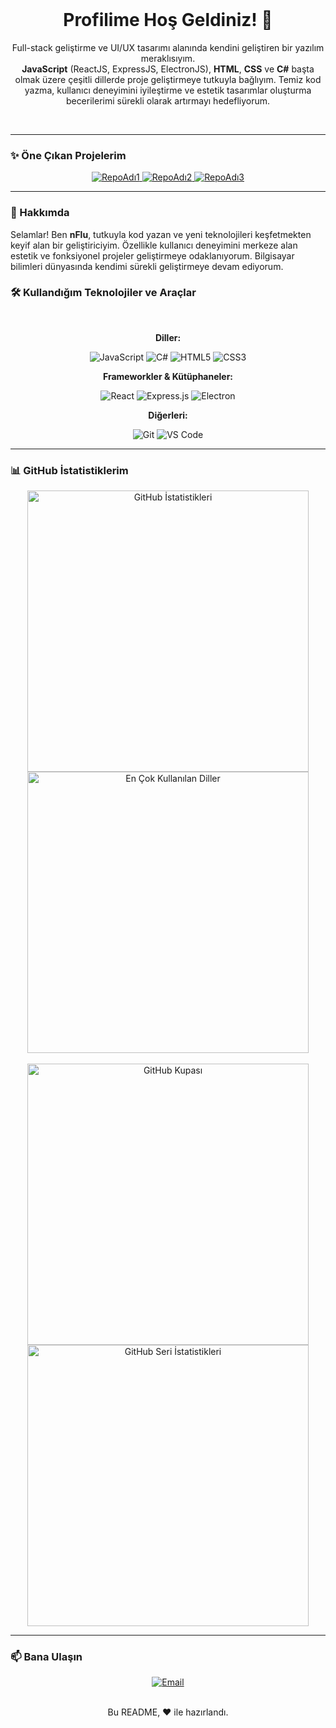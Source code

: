 <div align="center">
  <br>
  <h1>Profilime Hoş Geldiniz! 👋</h1>
  <p>
    Full-stack geliştirme ve UI/UX tasarımı alanında kendini geliştiren bir yazılım meraklısıyım. <br>
    <strong>JavaScript</strong> (ReactJS, ExpressJS, ElectronJS), <strong>HTML</strong>, <strong>CSS</strong> ve <strong>C#</strong> başta olmak üzere çeşitli dillerde proje geliştirmeye tutkuyla bağlıyım. Temiz kod yazma, kullanıcı deneyimini iyileştirme ve estetik tasarımlar oluşturma becerilerimi sürekli olarak artırmayı hedefliyorum.
  </p>
  <br>
</div>

---

### ✨ Öne Çıkan Projelerim

<div align="center">
  <a href="https://github.com/nFluDev/RepoAdı1" target="_blank">
    <img src="https://github-readme-stats.vercel.app/api/pin/?username=nFluDev&repo=RepoAdı1&theme=dark" alt="RepoAdı1">
  </a>
  <a href="https://github.com/nFluDev/RepoAdı2" target="_blank">
    <img src="https://github-readme-stats.vercel.app/api/pin/?username=nFluDev&repo=RepoAdı2&theme=dark" alt="RepoAdı2">
  </a>
  <a href="https://github.com/nFluDev/RepoAdı3" target="_blank">
    <img src="https://github-readme-stats.vercel.app/api/pin/?username=nFluDev&repo=RepoAdı3&theme=dark" alt="RepoAdı3">
  </a>
</div>

---

### 🚀 Hakkımda

Selamlar! Ben **nFlu**, tutkuyla kod yazan ve yeni teknolojileri keşfetmekten keyif alan bir geliştiriciyim. Özellikle kullanıcı deneyimini merkeze alan estetik ve fonksiyonel projeler geliştirmeye odaklanıyorum. Bilgisayar bilimleri dünyasında kendimi sürekli geliştirmeye devam ediyorum.

### 🛠️ Kullandığım Teknolojiler ve Araçlar

<div align="center">
  <br>
  <p><b>Diller:</b></p>
  <img src="https://img.shields.io/badge/JavaScript-F7DF1E?style=for-the-badge&logo=javascript&logoColor=black" alt="JavaScript">
  <img src="https://img.shields.io/badge/C%23-239120?style=for-the-badge&logo=c-sharp&logoColor=white" alt="C#">
  <img src="https://img.shields.io/badge/HTML5-E34F26?style=for-the-badge&logo=html5&logoColor=white" alt="HTML5">
  <img src="https://img.shields.io/badge/CSS3-1572B6?style=for-the-badge&logo=css3&logoColor=white" alt="CSS3">
  <br>
  <p><b>Frameworkler & Kütüphaneler:</b></p>
  <img src="https://img.shields.io/badge/React-20232A?style=for-the-badge&logo=react&logoColor=61DAFB" alt="React">
  <img src="https://img.shields.io/badge/Express.js-000000?style=for-the-badge&logo=express&logoColor=white" alt="Express.js">
  <img src="https://img.io/badge/Electron-2B2E3A?style=for-the-badge&logo=electron&logoColor=9FEAF9" alt="Electron">
  <br>
  <p><b>Diğerleri:</b></p>
  <img src="https://img.shields.io/badge/Git-F05032?style=for-the-badge&logo=git&logoColor=white" alt="Git">
  <img src="https://img.shields.io/badge/Visual_Studio_Code-007ACC?style=for-the-badge&logo=visual-studio-code&logoColor=white" alt="VS Code">
</div>

---

### 📊 GitHub İstatistiklerim

<div align="center">
  <a href="https://github.com/nFluDev">
    <img src="https://github-readme-stats.vercel.app/api?username=nFluDev&show_icons=true&theme=dark" alt="GitHub İstatistikleri" width="450" />
  </a>
  <a href="https://github.com/nFluDev">
    <img src="https://github-readme-stats.vercel.app/api/top-langs/?username=nFluDev&layout=compact&theme=dark" alt="En Çok Kullanılan Diller" width="450" />
  </a>
  <br/>
  <br/>
  <a href="https://github.com/nFluDev">
    <img src="https://github-profile-trophy.vercel.app/?username=nFluDev&theme=radical" alt="GitHub Kupası" width="450"/>
  </a>
  <a href="https://github.com/nFluDev">
    <img src="https://streak-stats.demolab.com/?user=nFluDev&theme=dark&hide_border=true&date_format=j%20M%5B%20Y%5D" alt="GitHub Seri İstatistikleri" width="450"/>
  </a>
</div>

---

### 📫 Bana Ulaşın

<div align="center">
  <a href="mailto:admin@nflu.dev" target="_blank">
    <img src="https://img.shields.io/badge/Email-D14836?style=for-the-badge&logo=gmail&logoColor=white" alt="Email">
  </a>
</div>

<br>
<div align="center">
  <p>Bu README, ❤️ ile hazırlandı.</p>
</div>
